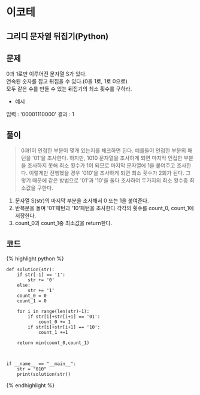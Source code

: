 # 이코테

## 그리디 문자열 뒤집기(Python)

## 문제

0과 1로만 이루어진 문자열 S가 있다.<br>
연속된 숫자를 잡고 뒤집을 수 있다.(0을 1로, 1로 0으로)<br>
모두 같은 수를 만들 수 있는 뒤집기의 최소 횟수를 구하라.

- 예시

입력 : '00001110000'
결과 : 1
  
## 풀이
> 0과1이 인접한 부분이 몇개 있는지를 체크하면 된다. 예를들어 인접한 부분의 패턴을 '01'을 조사한다. 하지만, 1010 문자열을 조사하게 되면 마지막 인접한 부분을 조사하지 못해 최소 횟수가 1이 되므로
> 마지막 문자열에 1을 붙여주고 조사한다. 이렇게만 진행했을 경우 '010'을 조사하게 되면 최소 횟수가 2회가 된다. 그렇기 때문에 같은 방법으로 '01'과 '10'을 둘다 조사하여 두가지의 최소 횟수중 최소값을 구한다.

1. 문자열 S(str)의 마지막 부분을 조사해서 0 또는 1을 붙여준다.
2. 반복문을 돌며 '01'패턴과 '10'패턴을 조사한다 각각의 횟수를 count_0, count_1에 저장한다.
3. count_0과 count_1중 최소값을 return한다.



## 코드

{% highlight python %}

    def solution(str):
        if str[-1] == '1':
            str += '0'
        else:
            str += '1'
        count_0 = 0
        count_1 = 0
    
        for i in range(len(str)-1):
            if str[i]+str[i+1] == '01':
                count_0 += 1
            if str[i]+str[i+1] == '10':
                count_1 +=1
    
        return min(count_0,count_1)
    
    
    
    if __name__ == "__main__":
        str = "010"
        print(solution(str))

{% endhighlight %}
